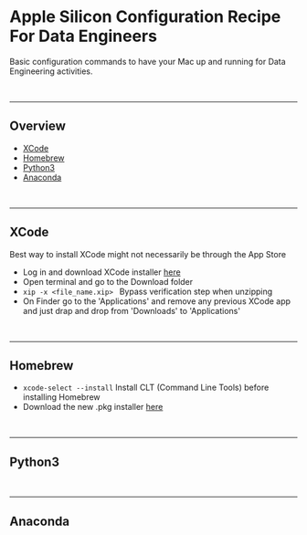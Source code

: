 # Apple Silicon Configuration Recipe For Data Engineers

Basic configuration commands to have your Mac up and running for Data Engineering activities.

<br />

<hr />

## Overview

* [XCode](#xcode)
* [Homebrew](#homebrew)
* [Python3](#python3)
* [Anaconda](#anaconda)

<br />

<hr />

## XCode

Best way to install XCode might not necessarily be through the App Store
* Log in and download XCode installer [here](https://developer.apple.com/download/all/?q=xcode)
* Open terminal and go to the Download folder
* `xip -x <file_name.xip> ` Bypass verification step when unzipping
* On Finder go to the 'Applications' and remove any previous XCode app and just drap and drop from 'Downloads' to 'Applications'

<br />

<hr />

## Homebrew

* `xcode-select --install` Install CLT (Command Line Tools) before installing Homebrew
* Download the new .pkg installer [here](https://github.com/Homebrew/brew/releases/latest)

<br />

<hr />

## Python3

<br />

<hr />

## Anaconda
